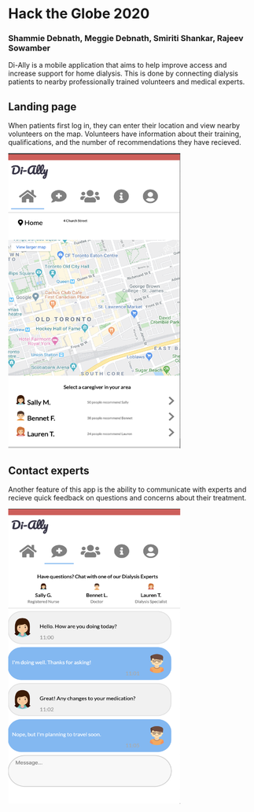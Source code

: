 # Hack the Globe 2020
### Shammie Debnath, Meggie Debnath, Smiriti Shankar, Rajeev Sowamber

Di-Ally is a mobile application that aims to help improve access and increase support for home dialysis. This is done by connecting dialysis patients to nearby professionally trained volunteers and medical experts.

## Landing page

When patients first log in, they can enter their location and view nearby volunteers on the map. Volunteers have information about their training, qualifications, and the number of recommendations they have recieved.

<img src="landing.png" width="350" height="600">


## Contact experts

Another feature of this app is the ability to communicate with experts and recieve quick feedback on questions and concerns about their treatment.

<img src="experts.png" width="350" height="600">

